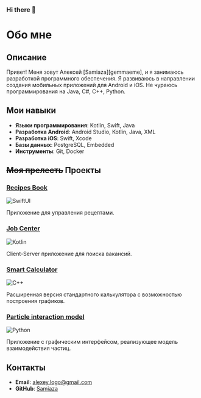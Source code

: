 ### Hi there 👋

# Обо мне

## Описание

Привет! Меня зовут Алексей [Samiaza][gemmaeme], и я занимаюсь разработкой программного обеспечения. Я развиваюсь в направлении создания мобильных приложений для Android и iOS. Не чураюсь программирования на Java, C#, C++, Python.
## Мои навыки

- **Языки программирования**: Kotlin, Swift, Java
- **Разработка Android**: Android Studio, Kotlin, Java, XML
- **Разработка iOS**: Swift, Xcode
- **Базы данных**: PostgreSQL, Embedded
- **Инструменты**: Git, Docker

## ~~Моя прелесть~~ Проекты

### [Recipes Book](https://github.com/Samiaza/Recipes-Book)
![SwiftUI](https://img.shields.io/badge/SwiftUI-orange)

Приложение для управления рецептами.

### [Job Center](https://github.com/Samiaza/Job-Center)
![Kotlin](https://img.shields.io/badge/Kotlin-blueviolet)

Client-Server приложение для поиска вакансий.

### [Smart Calculator](https://github.com/Samiaza/Calculator)
![C++](https://img.shields.io/badge/C%2B%2B-blue)

Расширенная версия стандартного калькулятора с возможностью построения графиков.

### [Particle interaction model](https://github.com/Samiaza/ParticleModel)
![Python](https://img.shields.io/badge/Python-blue)

Приложение с графическим интерфейсом, реализующее модель взаимодействия частиц.

## Контакты

- **Email**: alexey.logo@gmail.com
- **GitHub**: [Samiaza](https://github.com/Samiaza)
